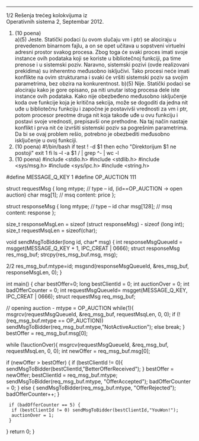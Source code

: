 --------------------------------------------------------------------------------


1/2 
Rešenja trećeg kolokvijuma iz  
Operativnih sistema 2, Septembar 2012. 
1. (10 poena)  
a)(5) Jeste. Statički podaci (u ovom slučaju vm i ptr)  se alociraju u prevedenom binarnom 
fajlu, a on se opet učitava u sopstveni virtuelni adresni prostor svakog procesa. Zbog toga će 
svaki proces imati svoje instance ovih podataka koji se koriste u bibliotečnoj funkciji, pa time 
prenose  i  u  sistemski  poziv. Naravno,  sistemski  pozivi  (ovde  realizovani  prekidima)  su 
inherentno međusobno isključivi. Tako procesi neće imati konflikte  na  ovim  strukturama i 
svaki će vršiti sistemski poziv sa svojim parametrima, bez obzira na konkurentnost. 
b)(5) Nije. Statički podaci se alociraju kako je gore opisano, pa niti unutar istog procesa dele 
iste instance ovih podataka. Kako nije obezbeđeno međusobno isključenje koda ove funkcije 
koja je kritična sekcija, može se dogoditi da jedna nit uđe u bibliotečnu funkciju i započne je 
postavivši vrednosti za vm i ptr, potom procesor preotme druga nit koja takođe uđe u ovu 
funkciju i postavi  svoje vrednosti, prepisavši one prethodne. Na taj način nastaje konflikt i 
prva nit će izvršiti  sistemski poziv sa pogrešnim parametrima. Da bi se ovaj problem rešio, 
potrebno je obezbediti međusobno isključenje u ovoj funkciji. 
2. (10 poena) 
#!/bin/bash 
if test ! -d $1 
then 
  echo "Direktorijum $1 ne postoji" 
  exit 1 
fi 
ls –l -a $1 / | grep ^- | wc -l 
3. (10 poena) 
#include <stdio.h> 
#include <stdlib.h> 
#include <sys/msg.h> 
#include <sys/ipc.h> 
#include <string.h> 
 
#define MESSAGE_Q_KEY 1 
#define OP_AUCTION 111 
 
struct requestMsg { 
 long mtype; // type – id, (id==OP_AUCTION -> open auction) 
 char msg[1]; // msq content: price 
}; 
 
struct responseMsg { 
 long mtype; // type – id 
 char msg[128]; // msq content: response 
}; 
 
size_t responseMsgLen = sizeof (struct responseMsg) - sizeof (long int); 
size_t requestMsqLen = sizeof(char); 
 
void sendMsgToBidder(long id, char* msg) { 
 int responseMsgQueueId = msgget(MESSAGE_Q_KEY + 1, IPC_CREAT | 0666); 
 struct responseMsg res_msg_buf; 
 strcpy(res_msg_buf.msg, msg); 

2/2 
 res_msg_buf.mtype=id; 
 msgsnd(responseMsgQueueId, &res_msg_buf, responseMsgLen, 0); 
} 
 
int main() { 
 char bestOffer=0; 
 long bestClientId = 0; 
 int auctionOver = 0; 
 int badOfferCounter = 0; 
 int requestMsgQueueId= msgget(MESSAGE_Q_KEY, IPC_CREAT | 0666); 
 struct requestMsg req_msg_buf; 
 
 // opening auction - mtype = OP_AUCTION 
 while(1){ 
  msgrcv(requestMsgQueueId, &req_msg_buf, requestMsqLen, 0, 0); 
  if (!(req_msg_buf.mtype == OP_AUCTION)) 
   sendMsgToBidder(req_msg_buf.mtype,"NotActiveAuction"); 
  else 
   break; 
 } 
 bestOffer = req_msg_buf.msg[0]; 
 
 while (!auctionOver){ 
  msgrcv(requestMsgQueueId, &req_msg_buf, requestMsqLen, 0, 0); 
  int newOffer = req_msg_buf.msg[0]; 
 
  if (newOffer > bestOffer) { 
      if (bestClientId != 0){ 
       sendMsgToBidder(bestClientId,"BetterOfferReceived"); } 
      bestOffer = newOffer; 
      bestClientId = req_msg_buf.mtype; 
      sendMsgToBidder(req_msg_buf.mtype, "OfferAccepted"); 
      badOfferCounter = 0; 
     } else { 
   sendMsgToBidder(req_msg_buf.mtype, "OfferRejected"); 
   badOfferCounter++; } 
 
     if (badOfferCounter == 5) { 
      if (bestClientId != 0) sendMsgToBidder(bestClientId,"YouWon!"); 
      auctionOver = 1; 
     } 
 } 
 return 0; 
} 
 
